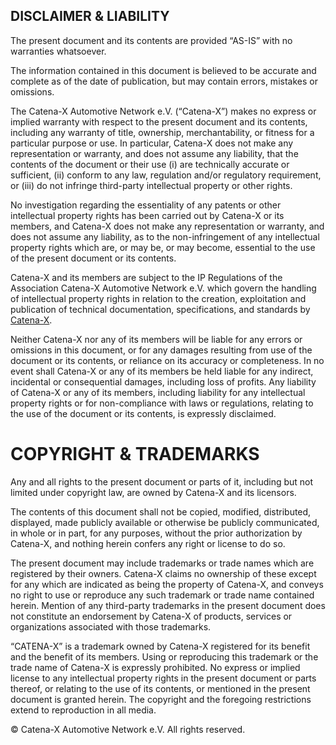 ## DISCLAIMER & LIABILITY

The present document and its contents are provided “AS-IS” with no warranties whatsoever.

The information contained in this document is believed to be accurate and complete as of the date of publication, but may contain errors, mistakes or omissions.

The Catena-X Automotive Network e.V. (“Catena-X”) makes no express or implied warranty with respect to the present document and its contents, including any warranty of title, ownership, merchantability, or fitness for a particular purpose or use. In particular, Catena-X does not make any representation or warranty, and does not assume any liability, that the contents of the document or their use (i) are technically accurate or sufficient, (ii) conform to any law, regulation and/or regulatory requirement, or (iii) do not infringe third-party intellectual property or other rights.

No investigation regarding the essentiality of any patents or other intellectual property rights has been carried out by Catena-X or its members, and Catena-X does not make any representation or warranty, and does not assume any liability, as to the non-infringement of any intellectual property rights which are, or may be, or may become, essential to the use of the present document or its contents.

Catena-X and its members are subject to the IP Regulations of the Association Catena-X Automotive Network e.V. which govern the handling of intellectual property rights in relation to the creation, exploitation and publication of technical documentation, specifications, and standards by [Catena-X](https://catena-x.net/fileadmin/user_upload/Vereinsdokumente/Catena-X_IP_Regelwerk_IP_Regulations.pdf).

Neither Catena-X nor any of its members will be liable for any errors or omissions in this document, or for any damages resulting from use of the document or its contents, or reliance on its accuracy or completeness. In no event shall Catena-X or any of its members be held liable for any indirect, incidental or consequential damages, including loss of profits. Any liability of Catena-X or any of its members, including liability for any intellectual property rights or for non-compliance with laws or regulations, relating to the use of the document or its contents, is expressly disclaimed.

# COPYRIGHT & TRADEMARKS

Any and all rights to the present document or parts of it, including but not limited under copyright
law, are owned by Catena-X and its licensors.

The contents of this document shall not be copied, modified, distributed, displayed, made publicly
available or otherwise be publicly communicated, in whole or in part, for any purposes, without the
prior authorization by Catena-X, and nothing herein confers any right or license to do so.

The present document may include trademarks or trade names which are registered by their owners. Catena-X
claims no ownership of these except for any which are indicated as being the property of Catena-X, and
conveys no right to use or reproduce any such trademark or trade name contained herein. Mention of any
third-party trademarks in the present document does not constitute an endorsement by Catena-X of products,
services or organizations associated with those trademarks.

“CATENA-X” is a trademark owned by Catena-X registered for its benefit and the benefit of its members.
Using or reproducing this trademark or the trade name of Catena-X is expressly prohibited.
No express or implied license to any intellectual property rights in the present document or parts
thereof, or relating to the use of its contents, or mentioned in the present document is granted herein.
The copyright and the foregoing restrictions extend to reproduction in all media.

© Catena-X Automotive Network e.V. All rights reserved.

